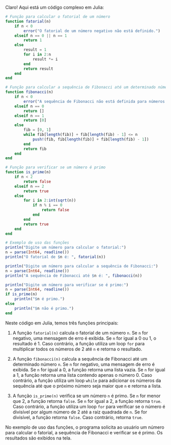 Claro! Aqui está um código complexo em Julia:

```julia
# Função para calcular o fatorial de um número
function fatorial(n)
    if n < 0
        error("O fatorial de um número negativo não está definido.")
    elseif n == 0 || n == 1
        return 1
    else
        result = 1
        for i in 2:n
            result *= i
        end
        return result
    end
end

# Função para calcular a sequência de Fibonacci até um determinado número
function fibonacci(n)
    if n < 0
        error("A sequência de Fibonacci não está definida para números negativos.")
    elseif n == 0
        return []
    elseif n == 1
        return [0]
    else
        fib = [0, 1]
        while fib[length(fib)] + fib[length(fib) - 1] <= n
            push!(fib, fib[length(fib)] + fib[length(fib) - 1])
        end
        return fib
    end
end

# Função para verificar se um número é primo
function is_prime(n)
    if n < 2
        return false
    elseif n == 2
        return true
    else
        for i in 2:int(sqrt(n))
            if n % i == 0
                return false
            end
        end
        return true
    end
end

# Exemplo de uso das funções
println("Digite um número para calcular o fatorial:")
n = parse(Int64, readline())
println("O fatorial de $n é: ", fatorial(n))

println("Digite um número para calcular a sequência de Fibonacci:")
n = parse(Int64, readline())
println("A sequência de Fibonacci até $n é: ", fibonacci(n))

println("Digite um número para verificar se é primo:")
n = parse(Int64, readline())
if is_prime(n)
    println("$n é primo.")
else
    println("$n não é primo.")
end
```

Neste código em Julia, temos três funções principais:

1. A função `fatorial(n)` calcula o fatorial de um número `n`. Se `n` for negativo, uma mensagem de erro é exibida. Se `n` for igual a 0 ou 1, o resultado é 1. Caso contrário, a função utiliza um loop `for` para multiplicar todos os números de 2 até `n` e retorna o resultado.

2. A função `fibonacci(n)` calcula a sequência de Fibonacci até um determinado número `n`. Se `n` for negativo, uma mensagem de erro é exibida. Se `n` for igual a 0, a função retorna uma lista vazia. Se `n` for igual a 1, a função retorna uma lista contendo apenas o número 0. Caso contrário, a função utiliza um loop `while` para adicionar os números da sequência até que o próximo número seja maior que `n` e retorna a lista.

3. A função `is_prime(n)` verifica se um número `n` é primo. Se `n` for menor que 2, a função retorna `false`. Se `n` for igual a 2, a função retorna `true`. Caso contrário, a função utiliza um loop `for` para verificar se o número é divisível por algum número de 2 até a raiz quadrada de `n`. Se for divisível, a função retorna `false`. Caso contrário, retorna `true`.

No exemplo de uso das funções, o programa solicita ao usuário um número para calcular o fatorial, a sequência de Fibonacci e verificar se é primo. Os resultados são exibidos na tela.